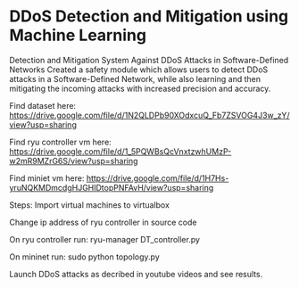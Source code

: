 # DDoS Detection and Mitigation using Machine Learning
Detection and Mitigation System Against DDoS Attacks in Software-Defined Networks
Created a safety module which allows users to detect DDoS attacks in a Software-Defined Network, while also learning and then mitigating the incoming attacks with increased precision and accuracy.

Find dataset here: https://drive.google.com/file/d/1N2QLDPb90XOdxcuQ_Fb7ZSVOG4J3w_zY/view?usp=sharing

Find ryu controller vm here: https://drive.google.com/file/d/1_5PQWBsQcVnxtzwhUMzP-w2mR9MZrG6S/view?usp=sharing

Find miniet vm here: https://drive.google.com/file/d/1H7Hs-yruNQKMDmcdgHJGHIDtopPNFAvH/view?usp=sharing

Steps:
Import virtual machines to virtualbox

Change ip address of ryu controller in source code

On ryu controller run: ryu-manager DT_controller.py

On mininet run: sudo python topology.py

Launch DDoS attacks as decribed in youtube videos and see results.
